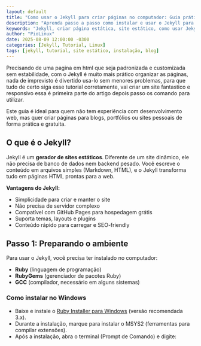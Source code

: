 ```yaml
---
layout: default
title: "Como usar o Jekyll para criar páginas no computador: Guia prático para iniciantes"
description: "Aprenda passo a passo como instalar e usar o Jekyll para criar páginas estáticas no seu computador, mesmo sem experiência prévia. Um guia fácil, completo e otimizado para você começar hoje."
keywords: "Jekyll, criar página estática, site estático, como usar Jekyll, tutorial Jekyll, criar site no computador"
author: "PioLinux"
date: 2025-08-09 12:00:00 -0300
categories: [Jekyll, Tutorial, Linux]
tags: [jekyll, tutorial, site estático, instalação, blog]
---
```


Precisando de uma pagina em html que seja padronizada e customizada sem 
estabilidade, com o Jekyll é muito mais prático organizar as páginas, 
nada de imprevisto é divertido usa-lo sem menores problemas, para que 
tudo de certo siga esse tutorial corretamente, vai criar um site 
fantastico e responsivo essa é primeira parte do artigo depois passo os 
comando para utilizar. 

Este guia é ideal para quem não tem experiência com desenvolvimento web, mas quer criar páginas para blogs, portfólios ou sites pessoais de forma prática e gratuita.

## O que é o Jekyll?

Jekyll é um **gerador de sites estáticos**. Diferente de um site dinâmico, ele não precisa de banco de dados nem backend pesado. Você escreve o conteúdo em arquivos simples (Markdown, HTML), e o Jekyll transforma tudo em páginas HTML prontas para a web.

**Vantagens do Jekyll:**

- Simplicidade para criar e manter o site  
- Não precisa de servidor complexo  
- Compatível com GitHub Pages para hospedagem grátis  
- Suporta temas, layouts e plugins  
- Conteúdo rápido para carregar e SEO-friendly  

## Passo 1: Preparando o ambiente

Para usar o Jekyll, você precisa ter instalado no computador:

- **Ruby** (linguagem de programação)  
- **RubyGems** (gerenciador de pacotes Ruby)  
- **GCC** (compilador, necessário em alguns sistemas)  

### Como instalar no Windows

- Baixe e instale o [Ruby Installer para Windows](https://rubyinstaller.org/) (versão recomendada 3.x).  
- Durante a instalação, marque para instalar o MSYS2 (ferramentas para compilar extensões).  
- Após a instalação, abra o terminal (Prompt de Comando) e digite:  

